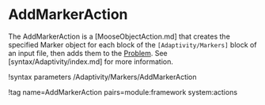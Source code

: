 # AddMarkerAction

The AddMarkerAction is a [MooseObjectAction.md] that creates the specified Marker object for
each block of the `[Adaptivity/Markers]` block of an input file, then adds them to the
[Problem](syntax/Problem/index.md). See [syntax/Adaptivity/index.md] for more information.

!syntax parameters /Adaptivity/Markers/AddMarkerAction

!tag name=AddMarkerAction pairs=module:framework system:actions
